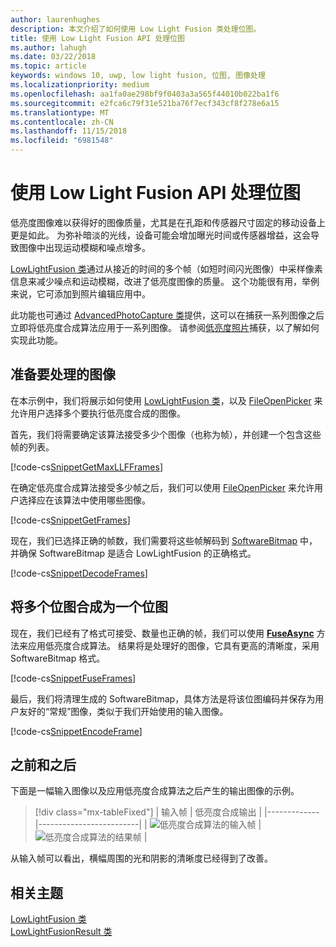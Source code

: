 ```yaml
---
author: laurenhughes
description: 本文介绍了如何使用 Low Light Fusion 类处理位图。
title: 使用 Low Light Fusion API 处理位图
ms.author: lahugh
ms.date: 03/22/2018
ms.topic: article
keywords: windows 10, uwp, low light fusion, 位图, 图像处理
ms.localizationpriority: medium
ms.openlocfilehash: aa1fa0ae298bf9f0403a3a565f44010b022ba1f6
ms.sourcegitcommit: e2fca6c79f31e521ba76f7ecf343cf8f278e6a15
ms.translationtype: MT
ms.contentlocale: zh-CN
ms.lasthandoff: 11/15/2018
ms.locfileid: "6981548"
---
```

# <a name="process-bitmaps-with-the-lowlightfusion-api"></a>使用 Low Light Fusion API 处理位图

低亮度图像难以获得好的图像质量，尤其是在孔距和传感器尺寸固定的移动设备上更是如此。 为弥补暗淡的光线，设备可能会增加曝光时间或传感器增益，这会导致图像中出现运动模糊和噪点增多。 

[LowLightFusion 类](https://docs.microsoft.com/uwp/api/windows.media.core.lowlightfusion)通过从接近的时间的多个帧（如短时间闪光图像）中采样像素信息来减少噪点和运动模糊，改进了低亮度图像的质量。 这个功能很有用，举例来说，它可添加到照片编辑应用中。

此功能也可通过 [AdvancedPhotoCapture 类](https://docs.microsoft.com/uwp/api/Windows.Media.Capture.AdvancedPhotoCapture)提供，这可以在捕获一系列图像之后立即将低亮度合成算法应用于一系列图像。 请参阅[低亮度照片](https://docs.microsoft.com/windows/uwp/audio-video-camera/high-dynamic-range-hdr-photo-capture#low-light-photo-capture)捕获，以了解如何实现此功能。

## <a name="prepare-the-images-for-processing"></a>准备要处理的图像

在本示例中，我们将展示如何使用 [LowLightFusion 类](https://docs.microsoft.com/uwp/api/windows.media.core.lowlightfusion)，以及 [FileOpenPicker](https://docs.microsoft.com/uwp/api/Windows.Storage.Pickers.FileOpenPicker) 来允许用户选择多个要执行低亮度合成的图像。

首先，我们将需要确定该算法接受多少个图像（也称为帧），并创建一个包含这些帧的列表。

[!code-cs[SnippetGetMaxLLFFrames](./code/LowLightFusionSample/cs/MainPage.xaml.cs#SnippetGetMaxLLFFrames)]

在确定低亮度合成算法接受多少帧之后，我们可以使用 [FileOpenPicker](https://docs.microsoft.com/uwp/api/Windows.Storage.Pickers.FileOpenPicker) 来允许用户选择应在该算法中使用哪些图像。

[!code-cs[SnippetGetFrames](./code/LowLightFusionSample/cs/MainPage.xaml.cs#SnippetGetFrames)]

现在，我们已选择正确的帧数，我们需要将这些帧解码到 [SoftwareBitmap](https://docs.microsoft.com/uwp/api/Windows.Graphics.Imaging.SoftwareBitmap) 中，并确保 SoftwareBitmap 是适合 LowLightFusion 的正确格式。

[!code-cs[SnippetDecodeFrames](./code/LowLightFusionSample/cs/MainPage.xaml.cs#SnippetDecodeFrames)]


## <a name="fuse-the-bitmaps-into-a-single-bitmap"></a>将多个位图合成为一个位图

现在，我们已经有了格式可接受、数量也正确的帧，我们可以使用 **[FuseAsync](https://docs.microsoft.com/uwp/api/windows.media.core.lowlightfusion.fuseasync)** 方法来应用低亮度合成算法。 结果将是处理好的图像，它具有更高的清晰度，采用 SoftwareBitmap 格式。 

[!code-cs[SnippetFuseFrames](./code/LowLightFusionSample/cs/MainPage.xaml.cs#SnippetFuseFrames)]

最后，我们将清理生成的 SoftwareBitmap，具体方法是将该位图编码并保存为用户友好的“常规”图像，类似于我们开始使用的输入图像。

[!code-cs[SnippetEncodeFrame](./code/LowLightFusionSample/cs/MainPage.xaml.cs#SnippetEncodeFrame)]


## <a name="before-and-after"></a>之前和之后

下面是一幅输入图像以及应用低亮度合成算法之后产生的输出图像的示例。

> [!div class="mx-tableFixed"] 
| 输入帧 | 低亮度合成输出 | 
|-------------|-------------------------|
| ![低亮度合成算法的输入帧](./images/LLF-Input.png) | ![低亮度合成算法的结果帧](./images/LLF-Output.png) |

从输入帧可以看出，横幅周围的光和阴影的清晰度已经得到了改善。

## <a name="related-topics"></a>相关主题 
[LowLightFusion 类](https://docs.microsoft.com/uwp/api/windows.media.core.lowlightfusion)  
[LowLightFusionResult 类](https://docs.microsoft.com/uwp/api/windows.media.core.lowlightfusionresult)